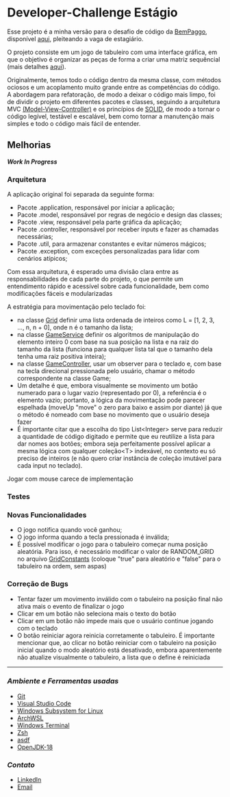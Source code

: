 # Developer-Challenge Estágio

Esse projeto é a minha versão para o desafio de código da [BemPaggo](https://www.bempaggo.com.br/), disponível [aqui](https://github.com/bempaggo/developer-challenge), pleiteando a vaga de estagiário.

O projeto consiste em um jogo de tabuleiro com uma interface gráfica, em que o objetivo é organizar as peças de forma a criar uma matriz sequêncial (mais detalhes [aqui](https://github.com/JuanCampos1300/Jogo-dos-Oito-8-puzzle-)). 

Originalmente, temos todo o código dentro da mesma classe, com métodos ociosos e um acoplamento muito grande entre as competências do código. A abordagem para refatoração, de modo a deixar o código mais limpo, foi de dividir o projeto em diferentes pacotes e classes, seguindo a arquitetura MVC [(Model-View-Controller)](https://awari.com.br/arquitetura-mvc/?utm_source=blog&utm_campaign=projeto+blog&utm_medium=Como%20funciona%20a%20arquitetura%20MVC%20no%20desenvolvimento%20de%20software) e os princípios de [SOLID](https://www.treinaweb.com.br/blog/principios-solid-single-responsability-principle/#:~:text=Os%20princ%C3%ADpios%20SOLID%20s%C3%A3o%20cinco%20princ%C3%ADpios%20de%20design,do%20c%C3%B3digo%20aos%20princ%C3%ADpios%20da%20orienta%C3%A7%C3%A3o%20a%20objetos.), de modo a tornar o código legível, testável e escalável, bem como tornar a manutenção mais simples e todo o código mais fácil de entender.

## Melhorias

_**Work In Progress**_

### **Arquitetura**

A aplicação original foi separada da seguinte forma:

- Pacote .application, responsável por iniciar a aplicação;
- Pacote .model, responsável por regras de negócio e design das classes;
- Pacote .view, responsável pela parte gráfica da aplicação;
- Pacote .controller, responsável por receber inputs e fazer as chamadas necessárias;
- Pacote .util, para armazenar constantes e evitar números mágicos;
- Pacote .exception, com exceções personalizadas para lidar com cenários atípicos;

Com essa arquitetura, é esperado uma divisão clara entre as responsabilidades de cada parte do projeto, o que permite um entendimento rápido e acessível sobre cada funcionalidade, bem como modificações fáceis e modularizadas

A estratégia para movimentação pelo teclado foi:
 - na classe [Grid](jogo-oito/src/main/java/chat/gpt/model/Grid.java) definir uma lista ordenada de inteiros como L = [1, 2, 3, ..., n, n + 0], onde n é o tamanho da lista;
 - na classe [GameService](jogo-oito/src/main/java/chat/gpt/controller/GameService.java) definir os algoritmos de manipulação do elemento inteiro 0 com base na sua posição na lista e na raiz do tamanho da lista (funciona para qualquer lista tal que o tamanho dela tenha uma raiz positiva inteira);
 - na classe [GameController](jogo-oito/src/main/java/chat/gpt/controller/GameController.java), usar um observer para o teclado e, com base na tecla direcional pressionada pelo usuário, chamar o método correspondente na classe Game;
- Um detalhe é que, embora visualmente se movimento um botão numerado para o lugar vazio (representado por 0), a referência é o elemento vazio; portanto, a lógica da movimentação pode parecer espelhada (moveUp "move" o zero para baixo e assim por diante) já que o método é nomeado com base no movimento que o usuário deseja fazer
- É importante citar que a escolha do tipo List<Integer\> serve para reduzir a quantidade de código digitado e permite que eu reutilize a lista para dar nomes aos botões; embora seja perfeitamente possível aplicar a mesma lógica com qualquer coleção<T\> indexável, no contexto eu só preciso de inteiros (e não quero criar instância de coleção imutável para cada input no teclado).

Jogar com mouse carece de implementação
  

### **Testes**

### **Novas Funcionalidades**

- O jogo notifica quando você ganhou;
- O jogo informa quando a tecla pressionada é inválida;
- É possível modificar o jogo para o tabuleiro começar numa posição aleatória. Para isso, é necessário modificar o valor de RANDOM_GRID no arquivo [GridConstants](jogo-oito/src/main/java/chat/gpt/util/GridConstants.java) (coloque "true" para aleatório e "false" para o tabuleiro na ordem, sem aspas)

### **Correção de Bugs**

- Tentar fazer um movimento inválido com o tabuleiro na posição final não ativa mais o evento de finalizar o jogo
- Clicar em um botão não seleciona mais o texto do botão
- Clicar em um botão não impede mais que o usuário continue jogando com o teclado
- O botão reiniciar agora reinicia corretamente o tabuleiro. É importante mencionar que, ao clicar no botão reiniciar com o tabuleiro na posição inicial quando o modo aleatório está desativado, embora aparentemente não atualize visualmente o tabuleiro, a lista que o define é reiniciada

---

### _Ambiente e Ferramentas usadas_

- [Git](https://git-scm.com/)
- [Visual Studio Code](https://code.visualstudio.com/docs)
- [Windows Subsystem for Linux](https://learn.microsoft.com/pt-br/windows/wsl/about)
- [ArchWSL](https://github.com/yuk7/ArchWSL)
- [Windows Terminal](https://github.com/microsoft/terminal)
- [Zsh](https://www.zsh.org/)
- [asdf](https://asdf-vm.com/)
- [OpenJDK-18](https://openjdk.org/)

### _Contato_

- [LinkedIn](https://www.linkedin.com/in/pedro-aredes/)
- [Email](mailto:pedro.aredes@hotmail.com)